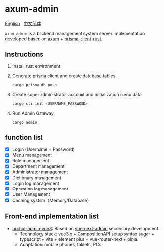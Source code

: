 # axum-admin

[English](https://github.com/orchid-admin/axum-admin/blob/main/README.md)&nbsp;&nbsp;
[中文简体](https://github.com/orchid-admin/axum-admin/blob/main/README.zh-hans.md)&nbsp;&nbsp;

`axum-admin` is a backend management system server implementation developed based on [axum](https://github.com/tokio-rs/axum) + [prisma-client-rust](https://github.com/Brendonovich/prisma-client-rust).

## Instructions

1. Install rust environment

2. Generate prisma client and create database tables

   ```rust
   cargo prisma db push
   ```

3. Create super administrator account and initialization menu data

   ```rust
   cargo cli init <USERNAME_PASSWORD>
   ```

4. Run Admin Gateway

   ```rust
   cargo admin
   ```

## function list

- [x] Login (Username + Password)
- [x] Menu management
- [x] Role management
- [x] Department management
- [x] Administrator management
- [x] Dictionary management
- [x] Login log management
- [x] Operation log management
- [x] User Management
- [x] Caching system（Memory/Database）

## Front-end implementation list

- [orchid-admin-vue3](https://github.com/orchid-admin/orchid-admin-vue3): Based on [vue-next-admin](https://gitee.com/lyt-top/vue-next-admin) secondary development.
  - Technology stack: vue3.x + CompositionAPI setup syntax sugar + typescript + vite + element plus + vue-router-next + pinia.
  - Adaptation: mobile phones, tablets, PCs
